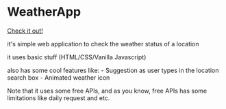 # WeatherApp

[Check it out!](http://weather.pouyadh.ir)

it's simple web application to check the weather status of a location

it uses basic stuff (HTML/CSS/Vanilla Javascript)

also has some cool features like: - Suggestion as user types in the location search box - Animated weather icon

Note that it uses some free APIs, and as you know, free APIs has some limitations like daily request and etc.
